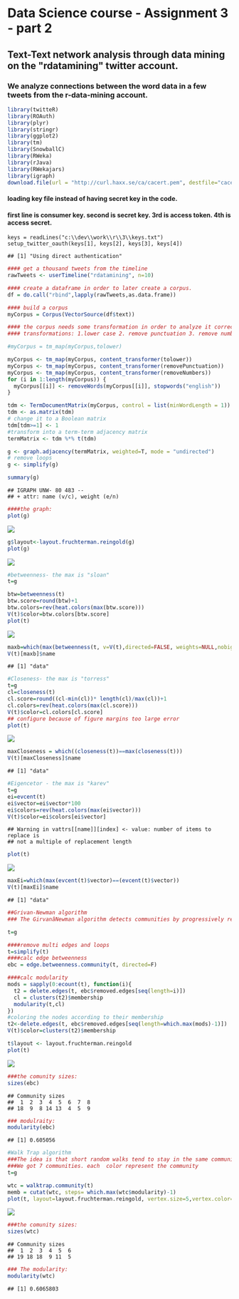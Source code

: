 # Data Science course - Assignment 3 - part 2
## Text-Text network analysis through data mining on the "rdatamining" twitter account.
### We analyze connections between the word data in a few tweets from the r-data-mining account.

``` r
library(twitteR)
library(ROAuth)
library(plyr)
library(stringr)
library(ggplot2)
library(tm)
library(SnowballC)
library(RWeka)
library(rJava)
library(RWekajars)
library(igraph)
download.file(url = "http://curl.haxx.se/ca/cacert.pem", destfile="cacert.pem")
```
#### loading key file instead of having secret key in the code.
#### first line is consumer key. second is secret key. 3rd is access token. 4th is access secret.
```{r}
keys = readLines("c:\\dev\\work\\r\\3\\keys.txt")
setup_twitter_oauth(keys[1], keys[2], keys[3], keys[4])
```

    ## [1] "Using direct authentication"

``` r
#### get a thousand tweets from the timeline
rawTweets <- userTimeline("rdatamining", n=10)

#### create a dataframe in order to later create a corpus.
df = do.call("rbind",lapply(rawTweets,as.data.frame))

#### build a corpus
myCorpus = Corpus(VectorSource(df$text))

#### the corpus needs some transformation in order to analyze it correctly.
#### transformations: 1.lower case 2. remove punctuation 3. remove numbers 4. removing non-intesting words.

#myCorpus = tm_map(myCorpus,tolower)

myCorpus <- tm_map(myCorpus, content_transformer(tolower))
myCorpus <- tm_map(myCorpus, content_transformer(removePunctuation))
myCorpus <- tm_map(myCorpus, content_transformer(removeNumbers))
for (i in 1:length(myCorpus)) {
  myCorpus[[i]] <- removeWords(myCorpus[[i]], stopwords("english"))
}

tdm <- TermDocumentMatrix(myCorpus, control = list(minWordLength = 1))
tdm <- as.matrix(tdm)
# change it to a Boolean matrix
tdm[tdm>=1] <- 1
#transform into a term-term adjacency matrix
termMatrix <- tdm %*% t(tdm)

g <- graph.adjacency(termMatrix, weighted=T, mode = "undirected")
# remove loops
g <- simplify(g)

summary(g)
```

    ## IGRAPH UNW- 80 483 -- 
    ## + attr: name (v/c), weight (e/n)

``` r
####the graph:
plot(g)
```

![](README_files/figure-markdown_github/unnamed-chunk-1-1.png)<!-- -->

``` r
g$layout<-layout.fruchterman.reingold(g)
plot(g)
```

![](README_files/figure-markdown_github/unnamed-chunk-1-2.png)<!-- -->

``` r
#betweenness- the max is "sloan"
t=g

btw=betweenness(t)
btw.score=round(btw)+1
btw.colors=rev(heat.colors(max(btw.score)))
V(t)$color=btw.colors[btw.score]
plot(t)
```

![](README_files/figure-markdown_github/unnamed-chunk-1-3.png)<!-- -->

``` r
maxb=which(max(betweenness(t, v=V(t),directed=FALSE, weights=NULL,nobigint=FALSE,normalized=FALSE))==betweenness(t, v=V(t),directed=FALSE, weights=NULL,nobigint=FALSE,normalized=FALSE))
V(t)[maxb]$name
```

    ## [1] "data"

``` r
#Closeness- the max is "torress"
t=g
cl=closeness(t)
cl.score=round((cl-min(cl))* length(cl)/max(cl))+1
cl.colors=rev(heat.colors(max(cl.score)))
V(t)$color=cl.colors[cl.score]
## configure because of figure margins too large error
plot(t)
```

![](README_files/figure-markdown_github/unnamed-chunk-1-4.png)<!-- -->

``` r
maxCloseness = which((closeness(t))==max(closeness(t)))
V(t)[maxCloseness]$name
```

    ## [1] "data"

``` r
#Eigencetor - the max is "karev"
t=g
ei=evcent(t)
ei$vector=ei$vector*100
ei$colors=rev(heat.colors(max(ei$vector)))
V(t)$color=ei$colors[ei$vector]
```

    ## Warning in vattrs[[name]][index] <- value: number of items to replace is
    ## not a multiple of replacement length

``` r
plot(t)
```

![](README_files/figure-markdown_github/unnamed-chunk-1-5.png)<!-- -->

``` r
maxEi=which(max(evcent(t)$vector)==(evcent(t)$vector))
V(t)[maxEi]$name
```

    ## [1] "data"

``` r
##Grivan-Newman algorithm
### The GirvanâNewman algorithm detects communities by progressively removing edges from the original network 

t=g

####remove multi edges and loops
t=simplify(t)
####calc edge betweenness
ebc = edge.betweenness.community(t, directed=F)

####calc modularity
mods = sapply(0:ecount(t), function(i){
  t2 = delete.edges(t, ebc$removed.edges[seq(length=i)])
  cl = clusters(t2)$membership
  modularity(t,cl)
})
#coloring the nodes according to their membership
t2<-delete.edges(t, ebc$removed.edges[seq(length=which.max(mods)-1)])
V(t)$color=clusters(t2)$membership

t$layout <- layout.fruchterman.reingold
plot(t)
```

![](README_files/figure-markdown_github/unnamed-chunk-1-6.png)<!-- -->

``` r
###the comunity sizes:
sizes(ebc)
```

    ## Community sizes
    ##  1  2  3  4  5  6  7  8 
    ## 18  9  8 14 13  4  5  9

``` r
### modulraity:
modularity(ebc)
```

    ## [1] 0.605056

``` r
#Walk Trap algorithm
###The idea is that short random walks tend to stay in the same community.
###We got 7 communities. each  color represent the community
t=g

wtc = walktrap.community(t)
memb = cutat(wtc, steps= which.max(wtc$modularity)-1)
plot(t, layout=layout.fruchterman.reingold, vertex.size=5,vertex.color=memb, asp=FALSE)
```

![](README_files/figure-markdown_github/unnamed-chunk-1-7.png)<!-- -->

``` r
###the comunity sizes:
sizes(wtc)
```

    ## Community sizes
    ##  1  2  3  4  5  6 
    ## 19 18 18  9 11  5

``` r
### The modularity:
modularity(wtc)
```

    ## [1] 0.6065803
